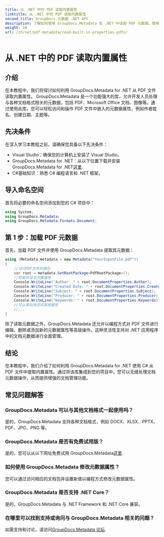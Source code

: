 ```yaml
---
title: 从 .NET 中的 PDF 读取内置属性
linktitle: 从 .NET 中的 PDF 读取内置属性
second_title: GroupDocs.元数据 .NET API
description: 了解如何使用 GroupDocs.Metadata 在 .NET 中读取 PDF 元数据。使用 C# 代码访问作者姓名、创建日期、主题等。
weight: 10
url: /zh/net/pdf-metadata/read-built-in-properties-pdfs/
---
```


# 从 .NET 中的 PDF 读取内置属性

## 介绍
在本教程中，我们将探讨如何利用 GroupDocs.Metadata for .NET 从 PDF 文件读取内置属性。 GroupDocs.Metadata 是一个功能强大的库，允许开发人员处理与各种文档格式相关的元数据，包括 PDF、Microsoft Office 文档、图像等。通过使用此库，您可以轻松访问和操作 PDF 文件中嵌入的元数据属性，例如作者姓名、创建日期、主题等。
## 先决条件
在深入学习本教程之前，请确保您具备以下先决条件：
- Visual Studio：确保您的计算机上安装了 Visual Studio。
-  GroupDocs.Metadata for .NET：从以下位置下载并安装 GroupDocs.Metadata for .NET[这里](https://releases.groupdocs.com/metadata/net/).
- C#基础知识：熟悉 C# 编程语言和 .NET 框架。

## 导入命名空间
首先将必要的命名空间添加到您的 C# 项目中：
```csharp
using System;
using GroupDocs.Metadata;
using GroupDocs.Metadata.Formats.Document;
```
## 第 1 步：加载 PDF 元数据
首先，加载 PDF 文件并使用 GroupDocs.Metadata 提取其元数据：
```csharp
using (Metadata metadata = new Metadata("YourInputFile.pdf"))
{
    //访问PDF文件的根包
    var root = metadata.GetRootPackage<PdfRootPackage>();
    //检索并显示内置属性
    Console.WriteLine("Author: " + root.DocumentProperties.Author);
    Console.WriteLine("Created Date: " + root.DocumentProperties.CreatedDate);
    Console.WriteLine("Subject: " + root.DocumentProperties.Subject);
    Console.WriteLine("Producer: " + root.DocumentProperties.Producer);
    Console.WriteLine("Keywords: " + root.DocumentProperties.Keywords);
    //可以类似地访问其他属性
    //...
}
```
除了读取元数据之外，GroupDocs.Metadata 还允许以编程方式对 PDF 文件进行编辑、删除或添加新的元数据属性等高级操作。这种灵活性支持对 .NET 应用程序中的文档元数据进行全面管理。
## 结论
在本教程中，我们介绍了如何利用 GroupDocs.Metadata for .NET 使用 C# 从 PDF 文件中提取内置属性。通过将该库集成到您的项目中，您可以无缝处理文档元数据操作，从而提供增强的文档管理功能。

## 常见问题解答
### GroupDocs.Metadata 可以与其他文档格式一起使用吗？
是的，GroupDocs.Metadata 支持各种文档格式，例如 DOCX、XLSX、PPTX、PDF、JPG、PNG 等。
### GroupDocs.Metadata 是否有免费试用版？
是的，您可以从以下网址免费试用 GroupDocs.Metadata[这里](https://releases.groupdocs.com/).
### 如何使用 GroupDocs.Metadata 修改元数据属性？
您可以通过访问相应的文档包并设置新值以编程方式修改元数据属性。
### GroupDocs.Metadata 是否支持 .NET Core？
是的，GroupDocs.Metadata 与 .NET Framework 和 .NET Core 兼容。
### 在哪里可以找到支持或询问与 GroupDocs.Metadata 相关的问题？
如需支持和讨论，请访问[GroupDocs.Metadata 论坛](https://forum.groupdocs.com/c/metadata/14).